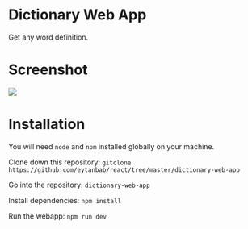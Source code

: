 # Dictionary Web App
Get any word definition.

# Screenshot
![](https://i.imgur.com/FMLuD7w.png)
# Installation
You will need `node` and `npm` installed globally on your machine.

Clone down this repository:
   `gitclone https://github.com/eytanbab/react/tree/master/dictionary-web-app`

Go into the repository:
`dictionary-web-app`

Install dependencies:
`npm install`

Run the webapp:
`npm run dev`
